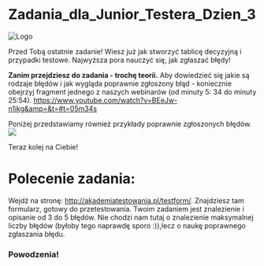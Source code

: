 # Zadania_dla_Junior_Testera_Dzien_3
<img alt="Logo" src="https://testuj.pl/wp-content/uploads/2018/07/testujpl_logo.png">


Przed Tobą ostatnie zadanie! Wiesz już jak stworzyć tablicę decyzyjną i przypadki testowe. 
Najwyższa pora nauczyć się, jak zgłaszać błędy!


**Zanim przejdziesz do zadania - trochę teorii.**
Aby dowiedzieć się jakie są rodzaje błędów i jak wygląda poprawnie zgłoszony błąd - koniecznie obejrzyj fragment jednego z naszych webinarów (od minuty 5: 34  do minuty 25:54). https://www.youtube.com/watch?v=BEeJw-n1ikg&amp=&t=#t=05m34s 

Poniżej przedstawiamy również przykłady poprawnie zgłoszonych błędów.
<img src="https://testuj.pl/wp-content/uploads/2018/07/błędy.png">


Teraz kolej na Ciebie!

# Polecenie zadania: 



Wejdź na stronę: http://akademiatestowania.pl/testform/. Znajdziesz tam formularz, gotowy do przetestowania. Twoim zadaniem jest znalezienie i opisanie od 3 do 5 błędów. 
Nie chodzi nam tutaj o znalezienie maksymalnej liczby błędów (byłoby tego naprawdę sporo :)),lecz o naukę poprawnego zgłaszania błędu. 


### Powodzenia!
